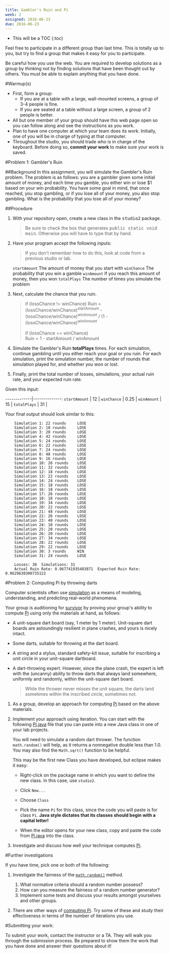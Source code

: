 ```yaml
---
title: Gambler's Ruin and Pi
week: 2
assigned: 2016-06-23
due: 2016-06-23
---
```


* This will be a TOC
{:toc}

Feel free to participate in a different group than last time. This is totally
up to you, but try to find a group that makes it easy for you to participate.

Be careful how you use the web.  You are required to develop solutions
as a group by thinking not by finding solutions that have been thought
out by others.  You must be able to explain anything that you have done.


#Warmup(s)

* First, form a group:
  * If you are at a table with a large, wall-mounted screens, a group of 3-4 people is fine.
  * If you are seated at a table without a large screen, a group of 2 people is better.
* All but one member of your group should have this web page open so you can follow along
and see the instructions as you work.
* Plan to have one computer at which your team does its work.
Initially, one of you will be in charge of typing at that computer.
* Throughout the studio, you should trade who is in charge of the keyboard.  Before
doing so, **commit your work** to make sure your work is saved.

#Problem 1: Gambler's Ruin

##Background
In this assignment, you will simulate the Gambler's Ruin problem. The problem is as follows: you are a gambler 
given some initial amount of money, and each time you gamble, you either win or lose $1 based on your win probability. 
You have some goal in mind, that once reached, you stop gambling, or if you lose all of your money, you also 
stop gambling. What is the probability that you lose all of your money?

##Procedure

1. With your repository open, create a new class in the <KBD>studio2</KBD> package.

	>Be sure to check the box that generates <KBD>public static void main</KBD>. Otherwise you will have to type that by hand.

2. Have your program accept the following inputs:

	> If you don't remember how to do this, look at code from a previous studio or lab.

	`startAmount`
		The amount of money that you start with
	`winChance`
		The probability that you win a gamble
	`winAmount`
		If you reach this amount of money, then you won
	`totalPlays`
		The number of times you simulate the problem


3. Next, calculate the chance that you ruin.


	> if (lossChance != winChance)
	> Ruin = (lossChance/winChance)<sup>startAmount</sup> - (lossChance/winChance)<sup>winAmount</sup> / (1 - (lossChance/winChance)<sup>winAmount</sup>
	> <br><br>
	> if (lossChance == winChance)<br>
	> Ruin = 1 - startAmount / winAmount

4. Simulate the Gambler's Ruin **totalPlays** times. For each simulation, continue gambling until you 
either reach your goal or you ruin. For each simulation, print the simulation number, the number of rounds that 
simulation played for, and whether you won or lost.

5. Finally, print the total number of losses, simulations, your actual ruin rate, and your 
expected ruin rate.

Given this input:

-------------|--------------:
`startAmount` | 12 |
`winChance`  | 0.25 |
`winAmount` | 15 |
`totalPlays` | 31 |


Your final output should look similar to this:

		Simulation 1: 22 rounds  	LOSE
		Simulation 2: 18 rounds  	LOSE
		Simulation 3: 20 rounds  	LOSE
		Simulation 4: 42 rounds  	LOSE
		Simulation 5: 24 rounds  	LOSE
		Simulation 6: 22 rounds  	LOSE
		Simulation 7: 24 rounds  	LOSE
		Simulation 8: 48 rounds  	LOSE
		Simulation 9: 16 rounds  	LOSE
		Simulation 10: 26 rounds  	LOSE
		Simulation 11: 32 rounds  	LOSE
		Simulation 12: 18 rounds  	LOSE
		Simulation 13: 22 rounds  	LOSE
		Simulation 14: 24 rounds  	LOSE
		Simulation 15: 18 rounds  	LOSE
		Simulation 16: 18 rounds  	LOSE
		Simulation 17: 26 rounds  	LOSE
		Simulation 18: 18 rounds  	LOSE
		Simulation 19: 34 rounds  	LOSE
		Simulation 20: 22 rounds  	LOSE
		Simulation 21: 48 rounds  	LOSE
		Simulation 22: 26 rounds  	LOSE
		Simulation 23: 40 rounds  	LOSE
		Simulation 24: 18 rounds  	LOSE
		Simulation 25: 20 rounds  	LOSE
		Simulation 26: 20 rounds  	LOSE
		Simulation 27: 34 rounds  	LOSE
		Simulation 28: 22 rounds  	LOSE
		Simulation 29: 22 rounds  	LOSE
		Simulation 30: 3 rounds  	WIN
		Simulation 31: 24 rounds  	LOSE

		Losses: 30  Simulations: 31
		Actual Ruin Rate: 0.967741935483871  Expected Ruin Rate: 0.9629630300735122


#Problem 2: Computing Pi by throwing darts

Computer scientists often use [simulation](http://en.wikipedia.org/wiki/Simulation "simulation") as a means of
modeling, understanding, and predicting real-world phenomena.

Your group is auditioning for [survivor](http://en.wikipedia.org/wiki/Survivor_%28TV_series%29)
by proving your group's ability to compute [Pi](http://en.wikipedia.org/wiki/Pi) using
only the materials at hand, as follows:

* A unit-square dart board (say, 1 meter by 1 meter).  Unit-square
 dart boards are astoundingly resilient in plane crashes,
 and yours is nicely intact.
 
* Some darts, suitable for throwing at the dart board.

* A string and a stylus, standard safety-kit issue, suitable for
inscribing a unit circle in your unit-square dartboard.

* A dart-throwing expert.  However, since the plane crash, the
expert is left with the (uncanny) ability to throw darts that always land
somewhere, uniformly and randomly, within the unit-square dart board.

  > While the thrower never misses the unit square, the darts
  land sometimes within the inscribed circle, sometimes not.

1. As a group, develop an approach for computing [Pi](http://en.wikipedia.org/wiki/Pi) based on
the above materials.

2. Implement your approach using iteration. You can start with the following
<a href="../../../studios/Pi.java">Pi.java</a> file that you can paste into a new
Java class in one of your lab projects.

	You will need to simulate a random dart thrower. The function `math.random()` will help, as it returns a nonnegative
	double less than 1.0.  You may also find the `Math.sqrt()` function to be helpful.

    This may be the first new Class you have developed, but eclipse makes it easy:
    
	* Right-click on the package name in which you want to define the new class.  In this case, use `studio2`.
	
    * Click `New...`
	
    * Choose `Class`
	
    * Pick the name `Pi` for this class, since the code you will paste is for class `Pi`. **Java style dictates that its classes should begin with a capital letter!**
    
	* When the editor opens for your new class, copy and paste the code from
    <a href="../../../studios/Pi.java">Pi.java</a> into the class.

3. Investigate and discuss how well your
technique computes [Pi](https://en.wikipedia.org/wiki/Pi "Pi Wiki").


#Further investigations


If you have time, pick one or both of the following:

1. Investigate the fairness of the [`math.random()`](http://docs.oracle.com/javase/6/docs/api/java/lang/Math.html#random() "Math.random() docs") method.

	1. What normative criteria should a random number possess?
	2. How can you measure the fairness of a random number generator?
	3. Implement some tests and discuss your results amongst yourselves and
	other groups.

2. There are other ways of [computing Pi](http://en.wikipedia.org/wiki/Pi "Pi Wiki").
Try some of these and study their effectiveness in terms of the number of iterations you use.


#Submitting your work:

To submit your work, contact the instructor or a TA. They will walk you through the submission process. Be prepared to show them the work that you have done and answer their questions about it!
